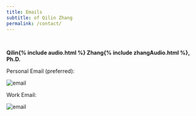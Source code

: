 ```yaml
---
title: Emails
subtitle: of Qilin Zhang
permalink: /contact/
---
```


<br>

**Qilin{% include audio.html %} Zhang{% include zhangAudio.html %}, Ph.D.** 

Personal Email (preferred):

<i class="fa fa-envelope"></i> ![email](https://qilin-zhang.github.io/_pages/pngs/address.png "gmail-contact") 

Work Email: 

<i class="fa fa-envelope"></i> ![email](https://qilin-zhang.github.io/_pages/pngs/workEmail.png "Apple-mail-contact") 

